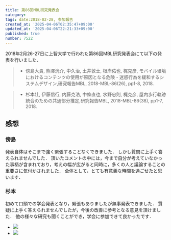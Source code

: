 ```yaml
---
title: 第86回MBL研究発表会
category:
tags: date:2018-02-28, 参加報告
created_at: '2025-04-06T02:35:47+09:00'
updated_at: '2025-04-06T22:21:33+09:00'
published: true
number: 7522
---
```




2018年2月26-27日に上智大学で行われた第86回MBL研究発表会にて以下の発表を行いました．

> - 傍島大貴, 熊澤洸介, 中久治, 土井敦士, 根岸佑也, 梶克彦, モバイル環境におけるコンテンツの使用が原因となる危険・迷惑行為を緩和するシステムデザイン,研究報告MBL, 2018-MBL-86(26), pp1-8, 2018.

> - 杉本壮, 伊藤信行, 内藤克浩, 中條直也, 水野忠則, 梶克彦, 屋内歩行軌跡統合のための共通部分推定,研究報告MBL, 2018-MBL-86(38), pp1-7, 2018.

## 感想
### 傍島
発表自体はそこまで強く緊張することなくできました．
しかし質問に上手く答えられませんでした．
頂いたコメントの中には，今まで自分が考えていなかった事柄が含まれており，考えの幅が広がると同時に，多くの人と議論することの重要さに気付かされました．
全体として，とても有意義な時間を過ごせたと思います．

### 杉本
初めて口頭での学会発表となり，緊張もありましたが無事発表できました．
質疑に上手く答えられませんでしたが，今後の改善に参考となる意見を頂けました．
他の様々な研究も聞くことができ，学会に参加できて良かったです．

<div class="img-container">
    <ul class="slider">
        <li><img src="https://img.esa.io/uploads/production/attachments/13979/2025/04/06/148142/e587a7b1-c3e2-428e-9d98-032eb2c51a42.webp"  /></li>
        <li><img src="https://img.esa.io/uploads/production/attachments/13979/2025/04/06/148142/ead501aa-8612-4209-b093-9420b8062fbf.webp"  /></li>
    </ul>
</div>

